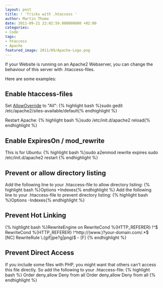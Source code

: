 ```yaml
---
layout: post
title: ! 'Tricks with .htaccess '
author: Martin Thoma
date: 2011-09-21 22:02:59.000000000 +02:00
categories:
- Code
tags:
- htaccess
- Apache
featured_image: 2011/09/Apache-Logo.png
---
```

If your Website is running on an Apache2 Webserver, you can change the behaviour of this server with .htaccess-files. 

Here are some examples:

<h2>
Enable htaccess-files</h2>
Set <a href="http://httpd.apache.org/docs/2.0/mod/core.html#allowoverride" rel="nofollow">AllowOverride</a> to "All":
{% highlight bash %}sudo gedit /etc/apache2/sites-available/default{% endhighlight %}

Restart Apache:
{% highlight bash %}sudo /etc/init.d/apache2 reload{% endhighlight %}

<h2>
Enable ExpiresOn / mod_rewrite</h2>
This is for Ubuntu:
{% highlight bash %}sudo a2enmod
rewrite expires
sudo /etc/init.d/apache2 restart
{% endhighlight %}

<h2>
Prevent or allow directory listing</h2>
Add the following line to your .htaccess-file to allow directory listing:
{% highlight bash %}Options +Indexes{% endhighlight %}
Add the following line to your .htaccess-file to prevent directory listing:
{% highlight bash %}Options -Indexes{% endhighlight %}

<h2>
Prevent Hot Linking</h2>
{% highlight bash %}RewriteEngine on
RewriteCond %{HTTP_REFERER} !^$
RewriteCond %{HTTP_REFERER} !^http://(www.)?your-domain.com/.*$ [NC]
RewriteRule \.(gif|jpe?g|png)$ - [F]
{% endhighlight %}

<h2>
Prevent Direct Access</h2>
If you include some files with PHP, you might want that others can't access this file directly. So add the following to your .htaccess-file:
{% highlight bash %}<FilesMatch "\.(inc)\.(php)$">
    Order deny,allow
    Deny from all
</FilesMatch>
<FilesMatch "\.(tpl)$">
    Order deny,allow
    Deny from all
</FilesMatch>
{% endhighlight %}

